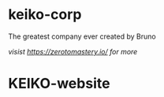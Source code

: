 # keiko-corp
The greatest company ever created by Bruno

*visist https://zerotomastery.io/ for more*

# KEIKO-website
